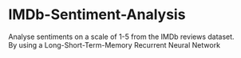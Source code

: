 # IMDb-Sentiment-Analysis
Analyse sentiments on a scale of 1-5 from the IMDb reviews dataset.  
By using a Long-Short-Term-Memory Recurrent Neural Network
